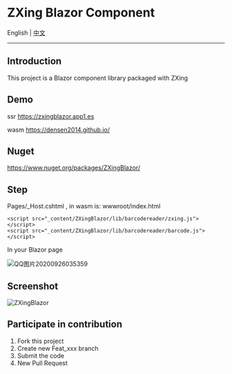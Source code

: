 ﻿# ZXing Blazor Component

English | <a href="README.zh-CN.md">中文</a>

---

## Introduction
This project is a Blazor component library packaged with ZXing

## Demo  
ssr
https://zxingblazor.app1.es

wasm
https://densen2014.github.io/

## Nuget
https://www.nuget.org/packages/ZXingBlazor/

## Step
Pages/_Host.cshtml  , in wasm is: wwwroot/index.html

    <script src="_content/ZXingBlazor/lib/barcodereader/zxing.js"></script>
    <script src="_content/ZXingBlazor/lib/barcodereader/barcode.js"></script>

In your Blazor page

![QQ图片20200926035359](https://user-images.githubusercontent.com/8428709/94327539-fd287900-ffab-11ea-8783-a26cd5f29f9a.png)


## Screenshot
![ZXingBlazor](https://user-images.githubusercontent.com/8428709/94275844-c28cf500-ff47-11ea-9c65-2370752d2b5b.gif) 


## Participate in contribution

1. Fork this project
2. Create new Feat_xxx branch
3. Submit the code
4. New Pull Request
